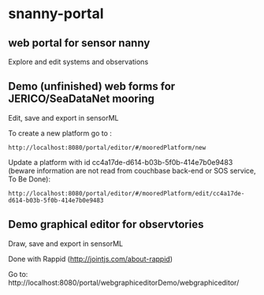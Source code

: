 # snanny-portal
## web portal for sensor nanny

Explore and edit systems and observations

## Demo (unfinished) web forms for JERICO/SeaDataNet mooring
Edit, save and export in sensorML

To create a new platform go to :

    http://localhost:8080/portal/editor/#/mooredPlatform/new

Update a platform with id cc4a17de-d614-b03b-5f0b-414e7b0e9483 (beware information are not read from couchbase back-end or SOS service, To Be Done):

    http://localhost:8080/portal/editor/#/mooredPlatform/edit/cc4a17de-d614-b03b-5f0b-414e7b0e9483



## Demo graphical editor for observtories
Draw, save and export in sensorML

Done with Rappid (http://jointjs.com/about-rappid)

Go to:
    http://localhost:8080/portal/webgraphiceditorDemo/webgraphiceditor/

